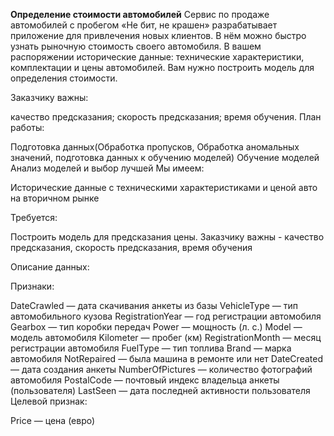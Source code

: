 **Определение стоимости автомобилей**
Сервис по продаже автомобилей с пробегом «Не бит, не крашен» разрабатывает приложение для привлечения новых клиентов. В нём можно быстро узнать рыночную стоимость своего автомобиля. В вашем распоряжении исторические данные: технические характеристики, комплектации и цены автомобилей. Вам нужно построить модель для определения стоимости.

Заказчику важны:

качество предсказания;
скорость предсказания;
время обучения.
План работы:

Подготовка данных(Обработка пропусков, Обработка аномальных значений, подготовка данных к обучению моделей)
Обучение моделей
Анализ моделей и выбор лучшей
Мы имеем:

Исторические данные с техническими характеристиками и ценой авто на вторичном рынке

Требуется:

Построить модель для предсказания цены. Заказчику важны - качество предсказания, скорость предсказания, время обучения

Описание данных:

Признаки:

DateCrawled — дата скачивания анкеты из базы
VehicleType — тип автомобильного кузова
RegistrationYear — год регистрации автомобиля
Gearbox — тип коробки передач
Power — мощность (л. с.)
Model — модель автомобиля
Kilometer — пробег (км)
RegistrationMonth — месяц регистрации автомобиля
FuelType — тип топлива
Brand — марка автомобиля
NotRepaired — была машина в ремонте или нет
DateCreated — дата создания анкеты
NumberOfPictures — количество фотографий автомобиля
PostalCode — почтовый индекс владельца анкеты (пользователя)
LastSeen — дата последней активности пользователя
Целевой признак:

Price — цена (евро)
